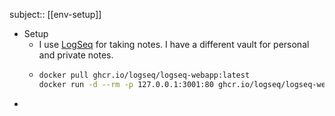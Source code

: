 subject:: [[env-setup]]

- Setup
	- I use [LogSeq](https://logseq.com/) for taking notes. I have a different vault for personal and private notes.
	- ```bash
	  docker pull ghcr.io/logseq/logseq-webapp:latest
	  docker run -d --rm -p 127.0.0.1:3001:80 ghcr.io/logseq/logseq-webapp:latest
	  ```
-